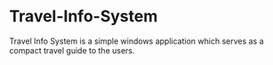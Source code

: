 # Travel-Info-System
Travel Info System is a simple windows application which serves as a compact travel guide to the users. 
